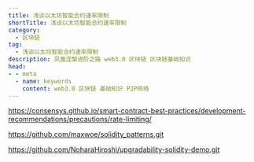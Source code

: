 ```yaml
---
title: 浅谈以太坊智能合约速率限制
shortTitle: 浅谈以太坊智能合约速率限制
category:
  - 区块链
tag:
  - 浅谈以太坊智能合约速率限制
description: 凤凰涅槃进阶之路 web3.0 区块链 区块链基础知识  
head:
- - meta
  - name: keywords
    content: web3.0 区块链 基础知识 P2P网络 
---
```

https://consensys.github.io/smart-contract-best-practices/development-recommendations/precautions/rate-limiting/

https://github.com/maxwoe/solidity_patterns.git

https://github.com/NoharaHiroshi/upgradability-solidity-demo.git